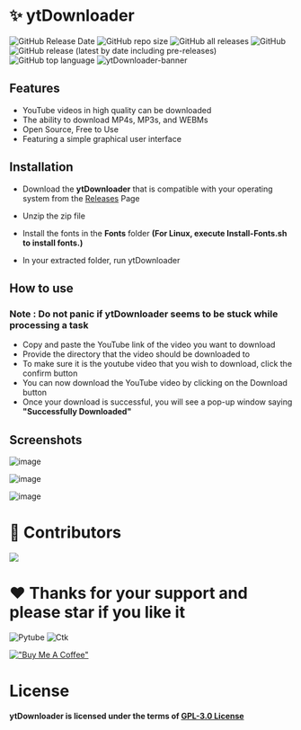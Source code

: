 # ✨ ytDownloader 

<img alt="GitHub Release Date" src="https://img.shields.io/github/release-date/kavindu-aka-sid/ytdownloader"> <img alt="GitHub repo size" src="https://img.shields.io/github/repo-size/kavindu-aka-sid/ytdownloader"> <img alt="GitHub all releases" src="https://img.shields.io/github/downloads/itzkavindu/ytDownloader/total?style=flat"> ![GitHub](https://img.shields.io/github/license/itzkavindu/ytDownloader) ![GitHub release (latest by date including pre-releases)](https://img.shields.io/github/v/release/itzkavindu/ytDownloader?include_prereleases) ![GitHub top language](https://img.shields.io/github/languages/top/itzkavindu/ytDownloader)
![ytDownloader-banner](https://user-images.githubusercontent.com/81173459/173522511-48b2c0c8-bf12-4d87-9124-3127312afcfa.png)




## Features 

- YouTube videos in high quality can be downloaded
- The ability to download MP4s, MP3s, and WEBMs
- Open Source, Free to Use
- Featuring a simple graphical user interface

## Installation

- Download the **ytDownloader** that is compatible with your operating system from the [Releases](https://github.com/itzkavindu/ytDownloader/releases) Page

- Unzip the zip file
- Install the fonts in the **Fonts** folder **(For Linux, execute Install-Fonts.sh to install fonts.)**
- In your extracted folder, run ytDownloader

## How to use

### Note : Do not panic if ytDownloader seems to be stuck while processing a  task

- Copy and paste the YouTube link of the video you want to download  
- Provide the directory that the video should be downloaded to
- To make sure it is the youtube video that you wish to download, click the confirm button
- You can now download the YouTube video by clicking on the Download button 
- Once your download is successful, you will see a pop-up window saying **"Successfully Downloaded"**

## Screenshots
![image](https://user-images.githubusercontent.com/81173459/174462331-7665777d-306c-44b3-b921-4c9913de2b62.png)


![image](https://user-images.githubusercontent.com/81173459/174462695-45ee9760-2dd2-4143-b041-2c51be6e0e19.png)


![image](https://user-images.githubusercontent.com/81173459/174462749-4c900d92-be65-40bd-82c0-bed5988106e6.png)


# 🔧 Contributors

<a href="https://github.com/itzkavindu/ytDownloader/graphs/contributors">
  <img src="https://contrib.rocks/image?repo=itzkavindu/ytDownloader" />
</a>

# ❤ Thanks for your support and please star if you like it
<img alt="Pytube" src="https://img.shields.io/badge/Made%20with-Pytube-9cf?style=for-the-badge&logo=github">
<img alt="Ctk" src="https://img.shields.io/badge/GUI%20was%20Made%20Using-CustomTkinter-9cf?style=for-the-badge&logo=github">

[!["Buy Me A Coffee"](https://www.buymeacoffee.com/assets/img/custom_images/orange_img.png)](https://www.buymeacoffee.com/kavindunimsara)

# License
**ytDownloader is licensed under the terms of [GPL-3.0 License](https://github.com/itzkavindu/ytDownloader/blob/master/COPYING)**

